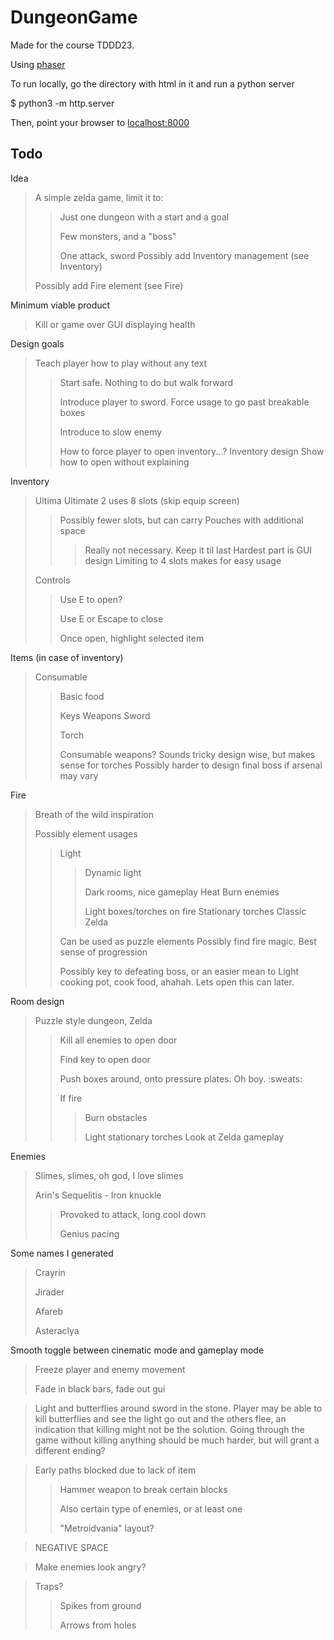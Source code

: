 # DungeonGame

Made for the course TDDD23.

Using [phaser](http://phaser.io/)

To run locally, go the directory with html in it and run a python server

  $ python3 -m http.server

Then, point your browser to [localhost:8000](http://localhost:8000)


## Todo

Idea
> A simple zelda game, limit it to:
>> Just one dungeon with a start and a goal
>> 
>> Few monsters, and a "boss"
>> 
>> One attack, sword
> Possibly add Inventory management (see Inventory)
> 
> Possibly add Fire element (see Fire)

Minimum viable product
> Kill or game over
> GUI displaying health

Design goals
> Teach player how to play without any text
>> Start safe. Nothing to do but walk forward
>> 
>> Introduce player to sword. Force usage to go past breakable boxes
>> 
>> Introduce to slow enemy
>> 
>> How to force player to open inventory...?
> Inventory design
>> Show how to open without explaining

Inventory
> Ultima Ultimate 2 uses 8 slots (skip equip screen)
>> Possibly fewer slots, but can carry Pouches with additional space
>>> Really not necessary. Keep it til last
>> Hardest part is GUI design
> Limiting to 4 slots makes for easy usage
> 
> Controls
>> Use E to open?
>> 
>> Use E or Escape to close
>> 
>> Once open, highlight selected item

Items (in case of inventory)
> Consumable
>> Basic food
>> 
>> Keys
> Weapons
>> Sword
>> 
>> Torch
>> 
>> Consumable weapons? Sounds tricky design wise, but makes sense for torches
> Possibly harder to design final boss if arsenal may vary

Fire
> Breath of the wild inspiration
> 
> Possibly element usages
>> Light
>>> Dynamic light
>>> 
>>> Dark rooms, nice gameplay
>> Heat
>>> Burn enemies
>>> 
>>> Light boxes/torches on fire
> Stationary torches
>> Classic Zelda
>> 
>> Can be used as puzzle elements
> Possibly find fire magic.
>> Best sense of progression
>> 
>> Possibly key to defeating boss, or an easier mean to
> Light cooking pot, cook food, ahahah. Lets open this can later.

Room design
> Puzzle style dungeon, Zelda
>> Kill all enemies to open door
>> 
>> Find key to open door
>> 
>> Push boxes around, onto pressure plates. Oh boy. :sweats:
>> 
>> If fire
>>> Burn obstacles
>>> 
>>> Light stationary torches
>> Look at Zelda gameplay

Enemies
> Slimes, slimes, oh god, I love slimes
> 
> Arin's Sequelitis - Iron knuckle
>> Provoked to attack, long cool down
>> 
>> Genius pacing

Some names I generated
> Crayrin
> 
> Jirader
> 
> Afareb
> 
> Asteraclya

Smooth toggle between cinematic mode and gameplay mode
> Freeze player and enemy movement
> 
> Fade in black bars, fade out gui

> Light and butterflies around sword in the stone. Player may be able to kill
> butterflies and see the light go out and the others flee, an indication that
> killing might not be the solution. Going through the game without killing
> anything should be much harder, but will grant a different ending?

> Early paths blocked due to lack of item
>> Hammer weapon to break certain blocks
>>
>> Also certain type of enemies, or at least one
>>
>> "Metroidvania" layout?

> NEGATIVE SPACE

> Make enemies look angry?

> Traps?
>> Spikes from ground
>>
>> Arrows from holes
